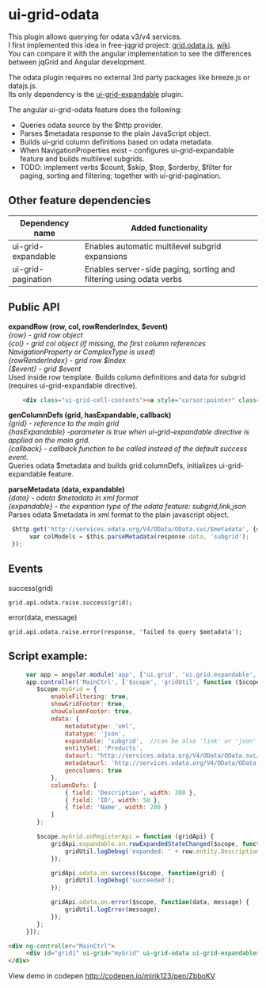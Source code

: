 # ui-grid-odata

This plugin allows querying for odata v3/v4 services.<br/>
I first implemented this idea in free-jqgrid project: [grid.odata.js](https://github.com/free-jqgrid/jqGrid/blob/master/plugins/grid.odata.js), [wiki](https://github.com/free-jqgrid/jqGrid/wiki/OData-plugin-for-jqGrid).<br/>
You can compare it with the angular implementation to see the differences between jqGrid and Angular development. <br/>

The odata plugin requires no external 3rd party packages like breeze.js or datajs.js.<br/>
Its only dependency is the [ui-grid-expandable](https://github.com/angular-ui/ui-grid/tree/master/src/features/expandable) plugin.<br/>

The angular ui-grid-odata feature does the following: 
* Queries odata source by the $http provider.
* Parses $metadata response to the plain JavaScript object.
* Builds ui-grid column definitions based on odata metadata.
* When NavigationProperties exist - configures ui-grid-expandable feature and builds multilevel subgrids.
* TODO: implement verbs $count, $skip, $top, $orderby, $filter for paging, sorting and filtering; together with ui-grid-pagination.

## Other feature dependencies
| Dependency name | Added functionality |
| --- | --- |
| ui-grid-expandable | Enables automatic multilevel subgrid expansions |
| ui-grid-pagination | Enables server-side paging, sorting and filtering using odata verbs |

## Public API
**expandRow (row, col, rowRenderIndex, $event)**<br/>
*{row} - grid row object*<br/>
*{col} - grid col object (if missing, the first column references NavigationProperty or ComplexType is used)*<br/>
*{rowRenderIndex} - grid row $index*<br/>
*{$event} - grid $event*<br/>
Used inside row template. Builds column definitions and data for subgrid (requires ui-grid-expandable directive).
````Html
    <div class="ui-grid-cell-contents"><a style="cursor:pointer" class="SubgridTemplate" ng-click="grid.options.odata.expandRow(row, col, rowRenderIndex, $event)">{{col.displayName}}</a></div>
````

**genColumnDefs (grid, hasExpandable, callback)**<br/>
*{grid} - reference to the main grid*<br/>
*{hasExpandable} -parameter is true when ui-grid-expandable directive is applied on the main grid.*<br/>
*{callback} - callback function to be called instead of the default success event.*<br/>
Queries odata $metadata and builds grid.columnDefs, initializes ui-grid-expandable feature.

**parseMetadata (data, expandable)**<br/>
*{data} -  odata $metadata in xml format*<br/>
*{expandable} - the expantion type of the odata feature: subgrid,link,json*<br/>
Parses odata $metadata in xml format to the plain javascript object.
````JavaScript
 $http.get('http://services.odata.org/V4/OData/OData.svc/$metadata', {dataType: 'xml'}).then(function (response) {
      var colModels = $this.parseMetadata(response.data, 'subgrid');
 });
````

## Events
success(grid)
```` 
grid.api.odata.raise.success(grid);
````
error(data, message)
```` 
grid.api.odata.raise.error(response, 'failed to query $metadata'); 
````
 
## Script example:
````JavaScript
     var app = angular.module('app', ['ui.grid', 'ui.grid.expandable', 'ui.grid.odata']);
     app.controller('MainCtrl', ['$scope', 'gridUtil', function ($scope, gridUtil) {
        $scope.myGrid = {
            enableFiltering: true,
            showGridFooter: true,
            showColumnFooter: true,
            odata: {
                metadatatype: 'xml',
                datatype: 'json',
                expandable: 'subgrid',  //can be also 'link' or 'json'
                entitySet: 'Products',
                dataurl: "http://services.odata.org/V4/OData/OData.svc/Products",
                metadataurl: 'http://services.odata.org/V4/OData/OData.svc/$metadata',
                gencolumns: true
            },
            columnDefs: [
                { field: 'Description', width: 300 },
                { field: 'ID', width: 50 },
                { field: 'Name', width: 200 }
            ]
        };

        $scope.myGrid.onRegisterApi = function (gridApi) {
            gridApi.expandable.on.rowExpandedStateChanged($scope, function(row) {
                gridUtil.logDebug('expanded: ' + row.entity.Description);
            });

            gridApi.odata.on.success($scope, function(grid) {
                gridUtil.logDebug('succeeded');
            });

            gridApi.odata.on.error($scope, function(data, message) {
                gridUtil.logError(message);
            });
        };
     }]);
````

````HTML
<div ng-controller="MainCtrl">
     <div id="grid1" ui-grid="myGrid" ui-grid-odata ui-grid-expandable></div>
</div>
````

View demo in codepen http://codepen.io/mirik123/pen/ZbboKV

